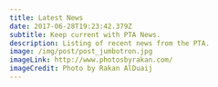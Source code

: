 ```yaml
---
title: Latest News
date: 2017-06-28T19:23:42.379Z
subtitle: Keep current with PTA News.
description: Listing of recent news from the PTA.
image: /img/post/post_jumbotron.jpg
imageLink: http://www.photosbyrakan.com/
imageCredit: Photo by Rakan AlDuaij
---
```

